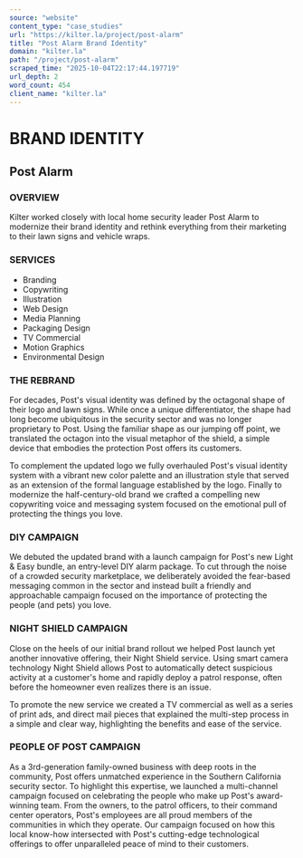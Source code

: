 ```yaml
---
source: "website"
content_type: "case_studies"
url: "https://kilter.la/project/post-alarm"
title: "Post Alarm Brand Identity"
domain: "kilter.la"
path: "/project/post-alarm"
scraped_time: "2025-10-04T22:17:44.197719"
url_depth: 2
word_count: 454
client_name: "kilter.la"
---
```


# BRAND IDENTITY

## Post Alarm

### OVERVIEW

Kilter worked closely with local home security leader Post Alarm to modernize their brand identity and rethink everything from their marketing to their lawn signs and vehicle wraps.

### SERVICES

* Branding
* Copywriting
* Illustration
* Web Design
* Media Planning
* Packaging Design
* TV Commercial
* Motion Graphics
* Environmental Design

### THE REBRAND

For decades, Post's visual identity was defined by the octagonal shape of their logo and lawn signs. While once a unique differentiator, the shape had long become ubiquitous in the security sector and was no longer proprietary to Post. Using the familiar shape as our jumping off point, we translated the octagon into the visual metaphor of the shield, a simple device that embodies the protection Post offers its customers.

To complement the updated logo we fully overhauled Post's visual identity system with a vibrant new color palette and an illustration style that served as an extension of the formal language established by the logo. Finally to modernize the half-century-old brand we crafted a compelling new copywriting voice and messaging system focused on the emotional pull of protecting the things you love.

### DIY CAMPAIGN

We debuted the updated brand with a launch campaign for Post's new Light & Easy bundle, an entry-level DIY alarm package. To cut through the noise of a crowded security marketplace, we deliberately avoided the fear-based messaging common in the sector and instead built a friendly and approachable campaign focused on the importance of protecting the people (and pets) you love.

### NIGHT SHIELD CAMPAIGN

Close on the heels of our initial brand rollout we helped Post launch yet another innovative offering, their Night Shield service. Using smart camera technology Night Shield allows Post to automatically detect suspicious activity at a customer's home and rapidly deploy a patrol response, often before the homeowner even realizes there is an issue.

To promote the new service we created a TV commercial as well as a series of print ads, and direct mail pieces that explained the multi-step process in a simple and clear way, highlighting the benefits and ease of the service.

### PEOPLE OF POST CAMPAIGN

As a 3rd-generation family-owned business with deep roots in the community, Post offers unmatched experience in the Southern California security sector. To highlight this expertise, we launched a multi-channel campaign focused on celebrating the people who make up Post's award-winning team. From the owners, to the patrol officers, to their command center operators, Post's employees are all proud members of the communities in which they operate. Our campaign focused on how this local know-how intersected with Post's cutting-edge technological offerings to offer unparalleled peace of mind to their customers.
